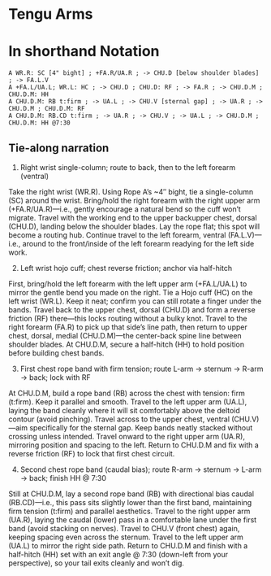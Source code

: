 # Tengu Arms

# In shorthand Notation

```
A WR.R: SC [4" bight] ; +FA.R/UA.R ; -> CHU.D [below shoulder blades] ; -> FA.L.V 
A +FA.L/UA.L; WR.L: HC ; -> CHU.D ; CHU.D: RF ; -> FA.R ; -> CHU.D.M ; CHU.D.M: HH
A CHU.D.M: RB t:firm ; -> UA.L ; -> CHU.V [sternal gap] ; -> UA.R ; -> CHU.D.M ; CHU.D.M: RF
A CHU.D.M: RB.CD t:firm ; -> UA.R ; -> CHU.V ; -> UA.L ; -> CHU.D.M ; CHU.D.M: HH @7:30
```

## Tie-along narration 

1) Right wrist single-column; route to back, then to the left forearm (ventral)

Take the right wrist (WR.R). Using Rope A’s ~4″ bight, tie a single-column (SC) around the wrist. 
Bring/hold the right forearm with the right upper arm (+FA.R/UA.R)—i.e., gently encourage a natural bend so the cuff won’t migrate.
Travel with the working end to the upper backupper chest, dorsal (CHU.D), landing below the shoulder blades. Lay the rope flat; this spot will become a routing hub.
Continue travel to the left forearm, ventral (FA.L.V)—i.e., around to the front/inside of the left forearm readying for the left side work.

2) Left wrist hojo cuff; chest reverse friction; anchor via half-hitch

First, bring/hold the left forearm with the left upper arm (+FA.L/UA.L) to mirror the gentle bend you made on the right.
Tie a Hojo cuff (HC) on the left wrist (WR.L). Keep it neat; confirm you can still rotate a finger under the bands.
Travel back to the upper chest, dorsal (CHU.D) and form a reverse friction (RF) there—this locks routing without a bulky knot.
Travel to the right forearm (FA.R) to pick up that side’s line path, then return to upper chest, dorsal, medial (CHU.D.M)—the center-back spine line between shoulder blades.
At CHU.D.M, secure a half-hitch (HH) to hold position before building chest bands.

3) First chest rope band with firm tension; route L-arm → sternum → R-arm → back; lock with RF

At CHU.D.M, build a rope band (RB) across the chest with tension: firm (t:firm). Keep it parallel and smooth.
Travel to the left upper arm (UA.L), laying the band cleanly where it will sit comfortably above the deltoid contour (avoid pinching).
Travel across to the upper chest, ventral (CHU.V)—aim specifically for the sternal gap. Keep bands neatly stacked without crossing unless intended.
Travel onward to the right upper arm (UA.R), mirroring position and spacing to the left.
Return to CHU.D.M and fix with a reverse friction (RF) to lock that first chest circuit.

4) Second chest rope band (caudal bias); route R-arm → sternum → L-arm → back; finish HH @ 7:30

Still at CHU.D.M, lay a second rope band (RB) with directional bias caudal (RB.CD)—i.e., this pass sits slightly lower than the first band, maintaining firm tension (t:firm) and parallel aesthetics.
Travel to the right upper arm (UA.R), laying the caudal (lower) pass in a comfortable lane under the first band (avoid stacking on nerves).
Travel to CHU.V (front chest) again, keeping spacing even across the sternum.
Travel to the left upper arm (UA.L) to mirror the right side path.
Return to CHU.D.M and finish with a half-hitch (HH) set with an exit angle @ 7:30 (down-left from your perspective), so your tail exits cleanly and won’t dig.
